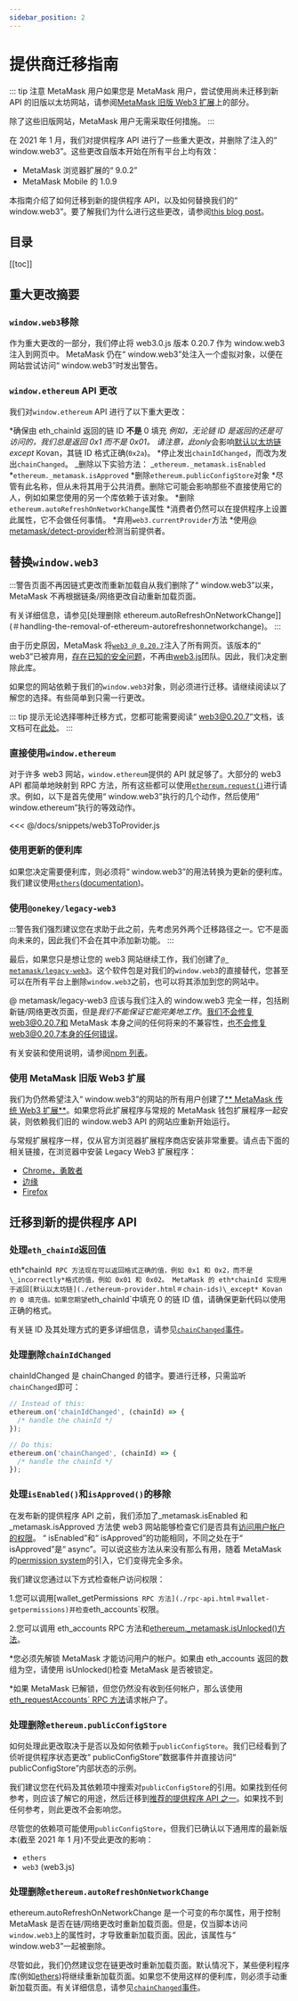 ```yaml
---
sidebar_position: 2
---
```


# 提供商迁移指南

::: tip 注意 MetaMask 用户如果您是 MetaMask 用户，尝试使用尚未迁移到新 API 的旧版以太坊网站，请参阅[MetaMask 旧版 Web3 扩展](＃using-the-metamask-legacy-web3-extension)上的部分。

除了这些旧版网站，MetaMask 用户无需采取任何措施。 :::

在 2021 年 1 月，我们对提供程序 API 进行了一些重大更改，并删除了注入的“ window.web3”。这些更改自版本开始在所有平台上均有效：

- MetaMask 浏览器扩展的“ 9.0.2”
- MetaMask Mobile 的 1.0.9

本指南介绍了如何迁移到新的提供程序 API，以及如何替换我们的“ window.web3”。要了解我们为什么进行这些更改，请参阅[this blog post](https://medium.com/metamask/breaking-changes-to-the-metamask-provider-are-here-7b11c9388be9)。

## 目录

[[toc]]

## 重大更改摘要

### `window.web3`移除

作为重大更改的一部分，我们停止将 web3.0.js 版本 0.20.7 作为 window.web3 注入到网页中。 MetaMask 仍在“ window.web3”处注入一个虚拟对象，以便在网站尝试访问“ window.web3”时发出警告。

### `window.ethereum` API 更改

我们对`window.ethereum` API 进行了以下重大更改：

*确保由 eth_chainId 返回的链 ID **不是** 0 填充 *例如，无论链 ID 是返回的还是可访问的，我们总是返回 0x1 而不是 0x01。 *请注意，此*only*会影响[默认以太坊链](./ethereum-provider.html＃chain-ids)*except* Kovan，其链 ID 格式正确(`0x2a`)。 *停止发出`chainIdChanged`，而改为发出`chainChanged`。 _删除以下实验方法： _`ethereum._metamask.isEnabled` *`ethereum._metamask.isApproved` *删除`ethereum.publicConfigStore`对象 *尽管有此名称，但从未将其用于公共消费。删除它可能会影响那些不直接使用它的人，例如如果您使用的另一个库依赖于该对象。 *删除`ethereum.autoRefreshOnNetworkChange`属性 *消费者仍然可以在提供程序上设置此属性，它不会做任何事情。 *弃用`web3.currentProvider`方法 \*使用[@ metamask/detect-provider](https://github.com/MetaMask/detect-provider)检测当前提供者。

## 替换`window.web3`

:::警告页面不再因链式更改而重新加载自从我们删除了“ window.web3”以来，MetaMask 不再根据链条/网络更改自动重新加载页面。

有关详细信息，请参见[处理删除 ethereum.autoRefreshOnNetworkChange]](＃handling-the-removal-of-ethereum-autorefreshonnetworkchange)。 :::

由于历史原因，MetaMask 将[`web3 @ 0.20.7`](https://github.com/ethereum/web3.js/tree/0.20.7)注入了所有网页。该版本的“ web3”已被弃用，[存在已知的安全问题](https://github.com/ethereum/web3.js/issues/3065)，不再由[web3.js](https：//github.com/ethereum/web3.js/)团队。因此，我们决定删除此库。

如果您的网站依赖于我们的`window.web3`对象，则必须进行迁移。请继续阅读以了解您的选择。有些简单到只需一行更改。

::: tip 提示无论选择哪种迁移方式，您都可能需要阅读“ web3@0.20.7”文档，该文档可在[此处](https://github.com/ethereum/web3.js/blob/0.20.7/DOCUMENTATION.md)。 :::

### 直接使用`window.ethereum`

对于许多 web3 网站，`window.ethereum`提供的 API 就足够了。大部分的 web3 API 都简单地映射到 RPC 方法，所有这些都可以使用[`ethereum.request()`](./ethereum-provider.html＃ethereum-request-args)进行请求。例如，以下是首先使用“ window.web3”执行的几个动作，然后使用“ window.ethereum”执行的等效动作。

<<< @/docs/snippets/web3ToProvider.js

### 使用更新的便利库

如果您决定需要便利库，则必须将“ window.web3”的用法转换为更新的便利库。我们建议使用[`ethers`](https://npmjs.com/package/ethers)([documentation](https://docs.ethers.io/))。

### 使用`@onekey/legacy-web3`

:::警告我们强烈建议您在求助于此之前，先考虑另外两个迁移路径之一。它不是面向未来的，因此我们不会在其中添加新功能。 :::

最后，如果您只是想让您的 web3 网站继续工作，我们创建了[`@ metamask/legacy-web3`](https://npmjs.com/package/@onekey/legacy-web3)。这个软件包是对我们的`window.web3`的直接替代，您甚至可以在所有平台上删除`window.web3`之前，也可以将其添加到您的网站中。

@ metamask/legacy-web3 应该与我们注入的 window.web3 完全一样，包括刷新链/网络更改页面，但是*我们不能保证它能完美地工作*。我们不会修复web3@0.20.7和 MetaMask 本身之间的任何将来的不兼容性，也不会修复web3@0.20.7本身的任何错误。

有关安装和使用说明，请参阅[npm 列表](https://npmjs.com/package/@onekey/legacy-web3)。

### 使用 MetaMask 旧版 Web3 扩展

我们为仍然希望注入“ window.web3”的网站的所有用户创建了[** MetaMask 传统 Web3 扩展**](https://github.com/MetaMask/legacy-web3-extension)。如果您将此扩展程序与常规的 MetaMask 钱包扩展程序一起安装，则依赖我们旧的 window.web3 API 的网站应重新开始运行。

与常规扩展程序一样，仅从官方浏览器扩展程序商店安装非常重要。请点击下面的相关链接，在浏览器中安装 Legacy Web3 扩展程序：

- [Chrome，勇敢者](https://chrome.google.com/webstore/detail/metamask-legacy-web3/dgoegggfhkapjphahmgihfgemkgecdgl)
- [边缘](https://microsoftedge.microsoft.com/addons/detail/metamask-legacy-web3/obkfjbjkiofoponpkmphnpaaadebfloh?hl=zh-cn)
- [Firefox](https://addons.mozilla.org/en-US/firefox/addon/metamask-legacy-web3/)

## 迁移到新的提供程序 API

### 处理`eth_chainId`返回值

eth*chainId` RPC 方法现在可以返回格式正确的值，例如 0x1 和 0x2，而不是\_incorrectly*格式的值，例如 0x01 和 0x02。 MetaMask 的 eth*chainId 实现用于返回[默认以太坊链](./ethereum-provider.html＃chain-ids)\_except* Kovan 的 0 填充值。如果您期望`eth_chainId`中填充 0 的链 ID 值，请确保更新代码以使用正确的格式。

有关链 ID 及其处理方式的更多详细信息，请参见[`chainChanged`事件](./ethereum-provider.html＃chainchanged)。

### 处理删除`chainIdChanged`

chainIdChanged 是 chainChanged 的错字。要进行迁移，只需监听`chainChanged`即可：

```javascript
// Instead of this:
ethereum.on('chainIdChanged', (chainId) => {
  /* handle the chainId */
});

// Do this:
ethereum.on('chainChanged', (chainId) => {
  /* handle the chainId */
});
```

### 处理`isEnabled()`和`isApproved()`的移除

在发布新的提供程序 API 之前，我们添加了\_metamask.isEnabled 和\_metamask.isApproved 方法使 web3 网站能够检查它们是否具有[访问用户帐户的权限](./rpc-api.html＃eth-requestaccounts)。 “ isEnabled”和“ isApproved”的功能相同，不同之处在于“ isApproved”是“ async”。可以说这些方法从来没有那么有用，随着 MetaMask 的[permission system](./rpc-api.html＃permissions)的引入，它们变得完全多余。

我们建议您通过以下方式检查帐户访问权限：

1.您可以调用[wallet_getPermissions` RPC 方法](./rpc-api.html＃wallet-getpermissions)并检查`eth_accounts`权限。

2.您可以调用 eth_accounts RPC 方法和[ethereum.\_metamask.isUnlocked()方法](./ethereum-provider.html＃ethereum-metamask-isunlocked)。

\*您必须先解锁 MetaMask 才能访问用户的帐户。如果由 eth_accounts 返回的数组为空，请使用 isUnlocked()检查 MetaMask 是否被锁定。

\*如果 MetaMask 已解锁，但您仍然没有收到任何帐户，那么该使用[eth_requestAccounts` RPC 方法](./rpc-api.html＃eth-requestaccounts)请求帐户了。

### 处理删除`ethereum.publicConfigStore`

如何处理此更改取决于是否以及如何依赖于`publicConfigStore`。我们已经看到了侦听提供程序状态更改“ publicConfigStore”数据事件并直接访问“ publicConfigStore”内部状态的示例。

我们建议您在代码及其依赖项中搜索对`publicConfigStore`的引用。如果找到任何参考，则应该了解它的用途，然后迁移到[推荐的提供程序 API 之一](./ethereum-provider.html＃using-the-provider)。如果找不到任何参考，则此更改不会影响您。

尽管您的依赖项可能使用`publicConfigStore`，但我们已确认以下通用库的最新版本(截至 2021 年 1 月)不受此更改的影响：

- `ethers`
- `web3` (web3.js)

### 处理删除`ethereum.autoRefreshOnNetworkChange`

ethereum.autoRefreshOnNetworkChange 是一个可变的布尔属性，用于控制 MetaMask 是否在链/网络更改时重新加载页面。但是，仅当脚本访问`window.web3`上的属性时，才导致重新加载页面。因此，该属性与“ window.web3”一起被删除。

尽管如此，我们仍然建议您在链更改时重新加载页面。默认情况下，某些便利程序库(例如[ethers](https://www.npmjs.com/package/ethers))将继续重新加载页面。如果您不使用这样的便利库，则必须手动重新加载页面。有关详细信息，请参见[`chainChanged`事件](./ethereum-provider.html＃chainchanged)。
